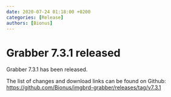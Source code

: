 ```yaml
---
date: 2020-07-24 01:18:00 +0200
categories: [Release]
authors: [Bionus]
---
```



# Grabber 7.3.1 released

Grabber 7.3.1 has been released.

The list of changes and download links can be found on Github:  
<https://github.com/Bionus/imgbrd-grabber/releases/tag/v7.3.1>